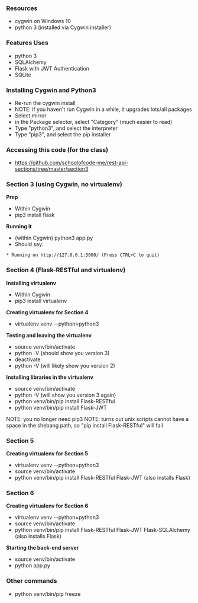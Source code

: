 

### Resources

- cygwin on Windows 10
- python 3 (installed via Cygwin installer)

### Features Uses

- python 3
- SQLAlchemy
- Flask with JWT Authentication
- SQLite


### Installing Cygwin and Python3

- Re-run the cygwin install
- NOTE: if you haven't run Cygwin in a while, it upgrades lots/all packages
- Select mirror
- in the Package selector, select "Category" (much easier to read)
- Type "python3", and select the interpreter
- Type "pip3", and select the pip installer


### Accessing this code (for the class)

- https://github.com/schoolofcode-me/rest-api-sections/tree/master/section3


### Section 3 (using Cygwin, no virtualenv)

**Prep**

- Within Cygwin
- pip3 install flask


**Running it**

- (within Cygwin) python3 app.py
- Should say:

```
* Running on http://127.0.0.1:5000/ (Press CTRL+C to quit)
```


### Section 4 (Flask-RESTful and virtualenv)

**Installing virtualenv**
- Within Cygwin
- pip3 install virtualenv

**Creating virtualenv for Section 4**
- virtualenv venv --python=python3

**Testing and leaving the virtualenv**

- source venv/bin/activate
- python -V (should show you version 3)
- deactivate 
- python -V (will likely show you version 2)

**Installing libraries in the virtualenv**

- source venv/bin/activate
- python -V (will show you version 3 again)
- python venv/bin/pip install Flask-RESTful
- python venv/bin/pip install Flask-JWT


NOTE: you no longer need pip3
NOTE: turns out unix scripts cannot have a space in the shebang path, so "pip install Flask-RESTful" will fail 

### Section 5

**Creating virtualenv for Section 5**

- virtualenv venv --python=python3
- source venv/bin/activate
- python venv/bin/pip install Flask-RESTful Flask-JWT  (also installs Flask)


### Section 6

**Creating virtualenv for Section 6**
- virtualenv venv --python=python3
- source venv/bin/activate
- python venv/bin/pip install Flask-RESTful Flask-JWT Flask-SQLAlchemy (also installs Flask)

**Starting the back-end server**
- source venv/bin/activate
- python app.py


### Other commands



- python venv/bin/pip freeze
